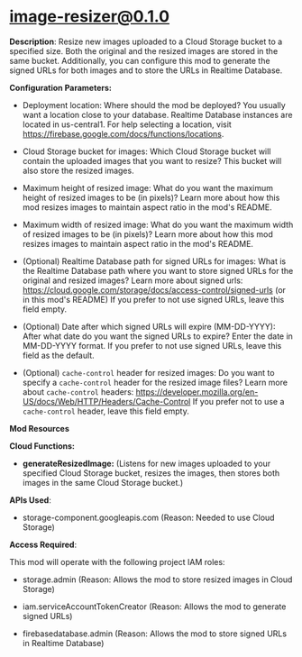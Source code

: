 # image-resizer@0.1.0

**Description**: Resize new images uploaded to a Cloud Storage bucket to a specified size. Both the original and the resized images are stored in the same bucket. Additionally, you can configure this mod to generate the signed URLs for both images and to store the URLs in Realtime Database.



**Configuration Parameters:**

* Deployment location: Where should the mod be deployed? You usually want a location close to your database. Realtime Database instances are located in us-central1. For help selecting a location, visit https://firebase.google.com/docs/functions/locations.

* Cloud Storage bucket for images: Which Cloud Storage bucket will contain the uploaded images that you want to resize? This bucket will also store the resized images.


* Maximum height of resized image: What do you want the maximum height of resized images to be (in pixels)? Learn more about how this mod resizes images to maintain aspect ratio in the mod's README.


* Maximum width of resized image: What do you want the maximum width of resized images to be (in pixels)? Learn more about how this mod resizes images to maintain aspect ratio in the mod's README.


* (Optional) Realtime Database path for signed URLs for images: What is the Realtime Database path where you want to store signed URLs for the original and resized images? Learn more about signed urls: https://cloud.google.com/storage/docs/access-control/signed-urls (or in this mod's README) If you prefer to not use signed URLs, leave this field empty.


* (Optional) Date after which signed URLs will expire (MM-DD-YYYY): After what date do you want the signed URLs to expire? Enter the date in MM-DD-YYYY format. If you prefer to not use signed URLs, leave this field as the default.


* (Optional) `cache-control` header for resized images: Do you want to specify a `cache-control` header for the resized image files? Learn more about `cache-control` headers: https://developer.mozilla.org/en-US/docs/Web/HTTP/Headers/Cache-Control If you prefer not to use a `cache-control` header, leave this field empty.




**Mod Resources**

**Cloud Functions:**

* **generateResizedImage:** (Listens for new images uploaded to your specified Cloud Storage bucket, resizes the images, then stores both images in the same Cloud Storage bucket.)



**APIs Used**:

* storage-component.googleapis.com (Reason: Needed to use Cloud Storage)



**Access Required**:



This mod will operate with the following project IAM roles:

* storage.admin (Reason: Allows the mod to store resized images in Cloud Storage)

* iam.serviceAccountTokenCreator (Reason: Allows the mod to generate signed URLs)

* firebasedatabase.admin (Reason: Allows the mod to store signed URLs in Realtime Database)
